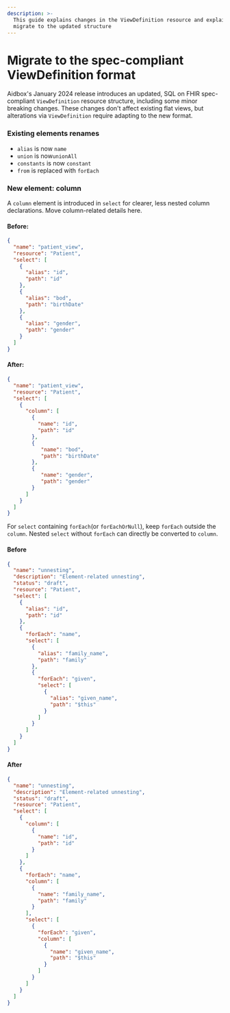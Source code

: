 ```yaml
---
description: >-
  This guide explains changes in the ViewDefinition resource and explains how to
  migrate to the updated structure
---
```


# Migrate to the spec-compliant ViewDefinition format

Aidbox's January 2024 release introduces an updated, SQL on FHIR spec-compliant `ViewDefinition` resource structure, including some minor breaking changes. These changes don't affect existing flat views, but alterations via `ViewDefinition` require adapting to the new format.

### Existing elements renames

* `alias` is now `name`
* `union` is now`unionAll`
* `constants` is now `constant`
* `from` is replaced with `forEach`

### New element: column

A `column` element is introduced in `select` for clearer, less nested column declarations. Move column-related details here.

#### Before:

```json
{
  "name": "patient_view",
  "resource": "Patient",
  "select": [
    {
      "alias": "id",
      "path": "id"
    },
    {
      "alias": "bod",
      "path": "birthDate"
    },
    {
      "alias": "gender",
      "path": "gender"
    }
  ]
}
```

#### After:

```json
{
  "name": "patient_view",
  "resource": "Patient",
  "select": [
    {
      "column": [
        {
          "name": "id",
          "path": "id"
        },
        {
           "name": "bod",
           "path": "birthDate"
        },
        {
           "name": "gender",
           "path": "gender"
        }
      ]
    }
  ]
}
```

For `select` containing `forEach`(or `forEachOrNull`), keep `forEach` outside the `column`. Nested `select` without `forEach` can directly be converted to `column`.

#### Before

```json
{
  "name": "unnesting",
  "description": "Element-related unnesting",
  "status": "draft",
  "resource": "Patient",
  "select": [
    {
      "alias": "id",
      "path": "id"
    },
    {
      "forEach": "name",
      "select": [
        {
          "alias": "family_name",
          "path": "family"
        },
        {
          "forEach": "given",
          "select": [
            {
              "alias": "given_name",
              "path": "$this"
            }
          ]
        }
      ]
    }
  ]
}
```

#### After

```json
{
  "name": "unnesting",
  "description": "Element-related unnesting",
  "status": "draft",
  "resource": "Patient",
  "select": [
    {
      "column": [
        {
          "name": "id",
          "path": "id"
        }
      ]
    },
    {
      "forEach": "name",
      "column": [
        {
          "name": "family_name",
          "path": "family"
        }
      ],
      "select": [
        {
          "forEach": "given",
          "column": [
            {
              "name": "given_name",
              "path": "$this"
            }
          ]
        }
      ]
    }
  ]
}
```
